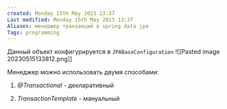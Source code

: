 ```yaml
---
created: Monday 15th May 2023 13:37
Last modified: Monday 15th May 2023 13:37
Aliases: менеджер транзакций в spring data jpa
Tags: programming
---
```

Данный объект конфигурируется в `JPABaseConfiguration` 
![[Pasted image 20230515133812.png]]

Менеджер можно использовать двумя способами:
1. *@Transactional* - декларативный

2. *TransactionTemplate* - мануальный